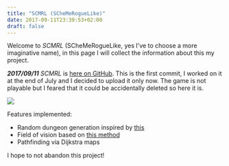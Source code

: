 ```yaml
---
title: "SCMRL (SCheMeRogueLike)"
date: 2017-09-11T23:39:53+02:00
draft: false
---
```



Welcome to *SCMRL* (SCheMeRogueLike, yes I've to choose a more imaginative name), in this page I will collect the information about this my project.


***2017/09/11*** *SCMRL* is [here on GitHub](https://github.com/andrea96/scmrl).
This is the first commit, I worked on it at the end of July and I decided to upload it only now.
The game is not playable but I feared that it could be accidentally deleted so here it is.

![](/img/scmrl.gif)

Features implemented:

* Random dungeon generation inspired by [this](http://journal.stuffwithstuff.com/2014/12/21/rooms-and-mazes/) 
* Field of vision based on [this method](http://www.roguebasin.com/index.php?title=Precise_Shadowcasting_in_JavaScript)
* Pathfinding via Dijkstra maps

I hope to not abandon this project!



